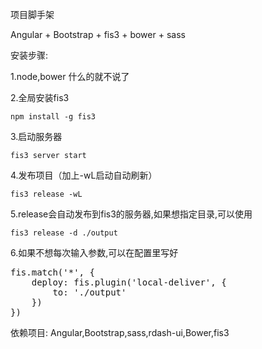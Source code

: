 项目脚手架


Angular + Bootstrap + fis3 + bower + sass


安装步骤:

1.node,bower 什么的就不说了

2.全局安装fis3

    npm install -g fis3

3.启动服务器

    fis3 server start

4.发布项目（加上-wL启动自动刷新）

    fis3 release -wL

5.release会自动发布到fis3的服务器,如果想指定目录,可以使用

    fis3 release -d ./output

6.如果不想每次输入参数,可以在配置里写好
<pre>
fis.match('*', {
    deploy: fis.plugin('local-deliver', {
        to: './output'
    })
})
</pre>


依赖项目:
Angular,Bootstrap,sass,rdash-ui,Bower,fis3






